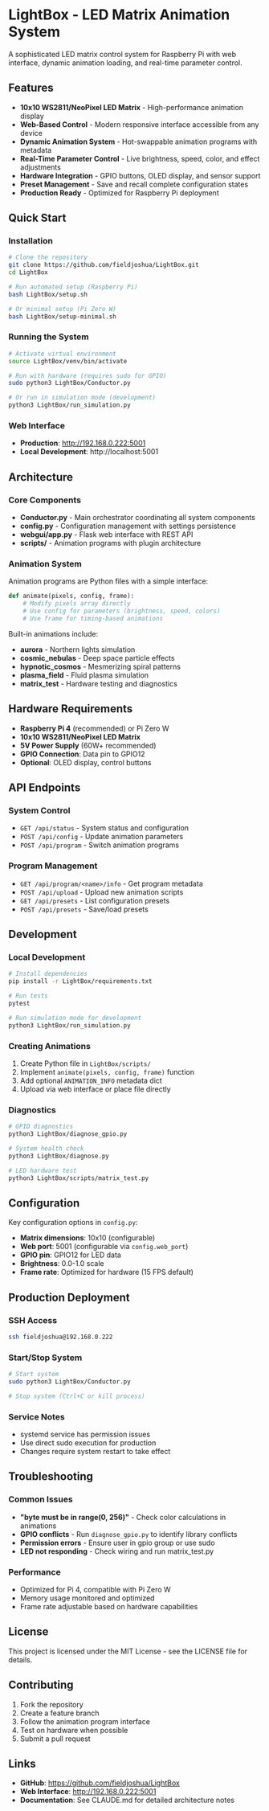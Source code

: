 # LightBox - LED Matrix Animation System

A sophisticated LED matrix control system for Raspberry Pi with web interface, dynamic animation loading, and real-time parameter control.

## Features

- **10x10 WS2811/NeoPixel LED Matrix** - High-performance animation display
- **Web-Based Control** - Modern responsive interface accessible from any device
- **Dynamic Animation System** - Hot-swappable animation programs with metadata
- **Real-Time Parameter Control** - Live brightness, speed, color, and effect adjustments
- **Hardware Integration** - GPIO buttons, OLED display, and sensor support
- **Preset Management** - Save and recall complete configuration states
- **Production Ready** - Optimized for Raspberry Pi deployment

## Quick Start

### Installation
```bash
# Clone the repository
git clone https://github.com/fieldjoshua/LightBox.git
cd LightBox

# Run automated setup (Raspberry Pi)
bash LightBox/setup.sh

# Or minimal setup (Pi Zero W)
bash LightBox/setup-minimal.sh
```

### Running the System
```bash
# Activate virtual environment
source LightBox/venv/bin/activate

# Run with hardware (requires sudo for GPIO)
sudo python3 LightBox/Conductor.py

# Or run in simulation mode (development)
python3 LightBox/run_simulation.py
```

### Web Interface
- **Production**: http://192.168.0.222:5001
- **Local Development**: http://localhost:5001

## Architecture

### Core Components
- **Conductor.py** - Main orchestrator coordinating all system components
- **config.py** - Configuration management with settings persistence
- **webgui/app.py** - Flask web interface with REST API
- **scripts/** - Animation programs with plugin architecture

### Animation System
Animation programs are Python files with a simple interface:
```python
def animate(pixels, config, frame):
    # Modify pixels array directly
    # Use config for parameters (brightness, speed, colors)
    # Use frame for timing-based animations
```

Built-in animations include:
- **aurora** - Northern lights simulation
- **cosmic_nebulas** - Deep space particle effects  
- **hypnotic_cosmos** - Mesmerizing spiral patterns
- **plasma_field** - Fluid plasma simulation
- **matrix_test** - Hardware testing and diagnostics

## Hardware Requirements

- **Raspberry Pi 4** (recommended) or Pi Zero W
- **10x10 WS2811/NeoPixel LED Matrix**
- **5V Power Supply** (60W+ recommended)
- **GPIO Connection**: Data pin to GPIO12
- **Optional**: OLED display, control buttons

## API Endpoints

### System Control
- `GET /api/status` - System status and configuration
- `POST /api/config` - Update animation parameters
- `POST /api/program` - Switch animation programs

### Program Management  
- `GET /api/program/<name>/info` - Get program metadata
- `POST /api/upload` - Upload new animation scripts
- `GET /api/presets` - List configuration presets
- `POST /api/presets` - Save/load presets

## Development

### Local Development
```bash
# Install dependencies
pip install -r LightBox/requirements.txt

# Run tests
pytest

# Run simulation mode for development
python3 LightBox/run_simulation.py
```

### Creating Animations
1. Create Python file in `LightBox/scripts/`
2. Implement `animate(pixels, config, frame)` function
3. Add optional `ANIMATION_INFO` metadata dict
4. Upload via web interface or place file directly

### Diagnostics
```bash
# GPIO diagnostics
python3 LightBox/diagnose_gpio.py

# System health check
python3 LightBox/diagnose.py

# LED hardware test
python3 LightBox/scripts/matrix_test.py
```

## Configuration

Key configuration options in `config.py`:
- **Matrix dimensions**: 10x10 (configurable)
- **Web port**: 5001 (configurable via `config.web_port`)
- **GPIO pin**: GPIO12 for LED data
- **Brightness**: 0.0-1.0 scale
- **Frame rate**: Optimized for hardware (15 FPS default)

## Production Deployment

### SSH Access
```bash
ssh fieldjoshua@192.168.0.222
```

### Start/Stop System
```bash
# Start system
sudo python3 LightBox/Conductor.py

# Stop system (Ctrl+C or kill process)
```

### Service Notes
- systemd service has permission issues
- Use direct sudo execution for production
- Changes require system restart to take effect

## Troubleshooting

### Common Issues
- **"byte must be in range(0, 256)"** - Check color calculations in animations
- **GPIO conflicts** - Run `diagnose_gpio.py` to identify library conflicts
- **Permission errors** - Ensure user in gpio group or use sudo
- **LED not responding** - Check wiring and run matrix_test.py

### Performance
- Optimized for Pi 4, compatible with Pi Zero W
- Memory usage monitored and optimized
- Frame rate adjustable based on hardware capabilities

## License

This project is licensed under the MIT License - see the LICENSE file for details.

## Contributing

1. Fork the repository
2. Create a feature branch
3. Follow the animation program interface
4. Test on hardware when possible  
5. Submit a pull request

## Links

- **GitHub**: https://github.com/fieldjoshua/LightBox
- **Web Interface**: http://192.168.0.222:5001
- **Documentation**: See CLAUDE.md for detailed architecture notes